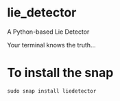 # lie_detector
A Python-based Lie Detector


Your terminal knows the truth...

# To install the snap

`sudo snap install liedetector`
